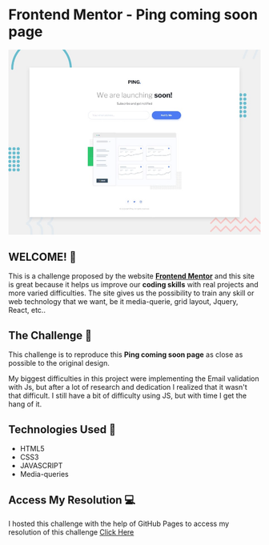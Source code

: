 # Frontend Mentor - Ping coming soon page

![Design preview for the Ping coming soon page coding challenge](./design/desktop-preview.jpg)

## WELCOME! 👋

This is a challenge proposed by the website **[Frontend Mentor](https://www.frontendmentor.io)** and this site is great because it helps us improve our **coding skills** with real projects and more varied difficulties. The site gives us the possibility to train any skill or web technology that we want, be it media-querie, grid layout, Jquery, React, etc..

## The Challenge 🎯

This challenge is to reproduce this **Ping coming soon page** as close as possible to the original design.

My biggest difficulties in this project were implementing the Email validation with Js, but after a lot of research and dedication I realized that it wasn't that difficult. I still have a bit of difficulty using JS, but with time I get the hang of it.

## Technologies Used 🧩

* HTML5
* CSS3
* JAVASCRIPT
* Media-queries

## Access My Resolution 💻

  I hosted this challenge with the help of GitHub Pages to access my resolution of this challenge [Click Here]( https://samueloliveiraa.github.io/faq-accordion-card/)
